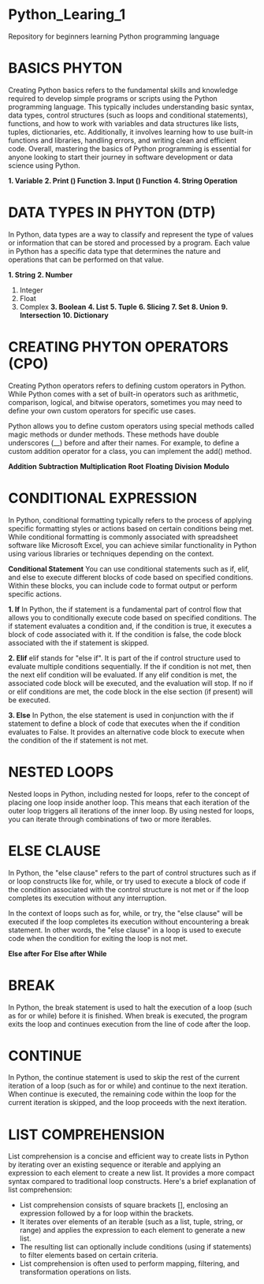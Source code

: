 # Python_Learing_1
Repository for beginners learning Python programming language

# BASICS PHYTON
Creating Python basics refers to the fundamental skills and knowledge required to develop simple programs or scripts using the Python programming language. This typically includes understanding basic syntax, data types, control structures (such as loops and conditional statements), functions, and how to work with variables and data structures like lists, tuples, dictionaries, etc. Additionally, it involves learning how to use built-in functions and libraries, handling errors, and writing clean and efficient code. Overall, mastering the basics of Python programming is essential for anyone looking to start their journey in software development or data science using Python.

**1. Variable**
**2. Print () Function**
**3. Input () Function**
**4. String Operation**

# DATA TYPES IN PHYTON (DTP)
In Python, data types are a way to classify and represent the type of values or information that can be stored and processed by a program. Each value in Python has a specific data type that determines the nature and operations that can be performed on that value.

**1. String**
**2. Number**
1) Integer
2) Float
3) Complex
**3. Boolean**
**4. List**
**5. Tuple**
**6. Slicing**
**7. Set**
**8. Union**
**9. Intersection**
**10. Dictionary**
    
# CREATING PHYTON OPERATORS (CPO)
Creating Python operators refers to defining custom operators in Python. While Python comes with a set of built-in operators such as arithmetic, comparison, logical, and bitwise operators, sometimes you may need to define your own custom operators for specific use cases.

Python allows you to define custom operators using special methods called magic methods or dunder methods. These methods have double underscores (__) before and after their names. For example, to define a custom addition operator for a class, you can implement the add() method.

**Addition**
**Subtraction**
**Multiplication**
**Root**
**Floating**
**Division**
**Modulo**

# CONDITIONAL EXPRESSION
In Python, conditional formatting typically refers to the process of applying specific formatting styles or actions based on certain conditions being met. While conditional formatting is commonly associated with spreadsheet software like Microsoft Excel, you can achieve similar functionality in Python using various libraries or techniques depending on the context.

**Conditional Statement**
You can use conditional statements such as if, elif, and else to execute different blocks of code based on specified conditions. Within these blocks, you can include code to format output or perform specific actions.

**1. If**
In Python, the if statement is a fundamental part of control flow that allows you to conditionally execute code based on specified conditions. The if statement evaluates a condition and, if the condition is true, it executes a block of code associated with it. If the condition is false, the code block associated with the if statement is skipped.

**2. Elif**
elif stands for "else if". It is part of the if control structure used to evaluate multiple conditions sequentially. If the if condition is not met, then the next elif condition will be evaluated. If any elif condition is met, the associated code block will be executed, and the evaluation will stop. If no if or elif conditions are met, the code block in the else section (if present) will be executed.

**3. Else**
In Python, the else statement is used in conjunction with the if statement to define a block of code that executes when the if condition evaluates to False. It provides an alternative code block to execute when the condition of the if statement is not met.

# NESTED LOOPS
Nested loops in Python, including nested for loops, refer to the concept of placing one loop inside another loop. This means that each iteration of the outer loop triggers all iterations of the inner loop. By using nested for loops, you can iterate through combinations of two or more iterables.

# ELSE CLAUSE
In Python, the "else clause" refers to the part of control structures such as if or loop constructs like for, while, or try used to execute a block of code if the condition associated with the control structure is not met or if the loop completes its execution without any interruption.

In the context of loops such as for, while, or try, the "else clause" will be executed if the loop completes its execution without encountering a break statement. In other words, the "else clause" in a loop is used to execute code when the condition for exiting the loop is not met.

**Else after For**
**Else after While**

# BREAK
In Python, the break statement is used to halt the execution of a loop (such as for or while) before it is finished. When break is executed, the program exits the loop and continues execution from the line of code after the loop.

# CONTINUE
In Python, the continue statement is used to skip the rest of the current iteration of a loop (such as for or while) and continue to the next iteration. When continue is executed, the remaining code within the loop for the current iteration is skipped, and the loop proceeds with the next iteration.

# LIST COMPREHENSION
List comprehension is a concise and efficient way to create lists in Python by iterating over an existing sequence or iterable and applying an expression to each element to create a new list. It provides a more compact syntax compared to traditional loop constructs. Here's a brief explanation of list comprehension:

- List comprehension consists of square brackets [], enclosing an expression followed by a for loop within the brackets.
- It iterates over elements of an iterable (such as a list, tuple, string, or range) and applies the expression to each element to generate a new list.
- The resulting list can optionally include conditions (using if statements) to filter elements based on certain criteria.
- List comprehension is often used to perform mapping, filtering, and transformation operations on lists.
